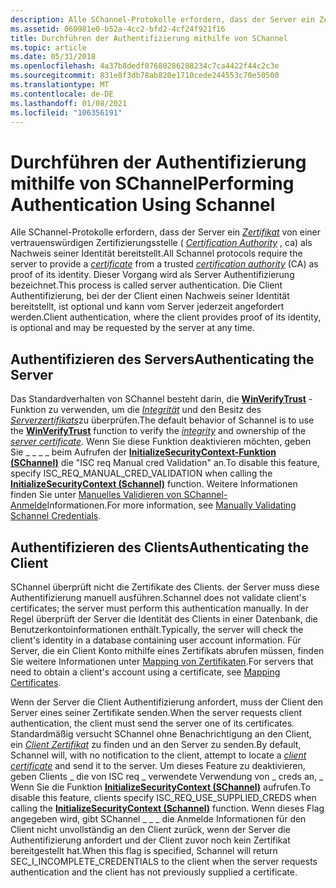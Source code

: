 ```yaml
---
description: Alle SChannel-Protokolle erfordern, dass der Server ein Zertifikat von einer vertrauenswürdigen Zertifizierungsstelle (Certification Authority, ca) als Nachweis seiner Identität bereitstellt.
ms.assetid: 060981e0-b52a-4cc2-bfd2-4cf24f921f16
title: Durchführen der Authentifizierung mithilfe von SChannel
ms.topic: article
ms.date: 05/31/2018
ms.openlocfilehash: 4a37b8dedf07680286288234c7ca4422f44c2c3e
ms.sourcegitcommit: 831e8f3db78ab820e1710cede244553c70e50500
ms.translationtype: MT
ms.contentlocale: de-DE
ms.lasthandoff: 01/08/2021
ms.locfileid: "106356191"
---
```

# <a name="performing-authentication-using-schannel"></a><span data-ttu-id="45562-103">Durchführen der Authentifizierung mithilfe von SChannel</span><span class="sxs-lookup"><span data-stu-id="45562-103">Performing Authentication Using Schannel</span></span>

<span data-ttu-id="45562-104">Alle SChannel-Protokolle erfordern, dass der Server ein [*Zertifikat*](../secgloss/c-gly.md) von einer vertrauenswürdigen Zertifizierungsstelle ( [*Certification Authority*](../secgloss/c-gly.md) , ca) als Nachweis seiner Identität bereitstellt.</span><span class="sxs-lookup"><span data-stu-id="45562-104">All Schannel protocols require the server to provide a [*certificate*](../secgloss/c-gly.md) from a trusted [*certification authority*](../secgloss/c-gly.md) (CA) as proof of its identity.</span></span> <span data-ttu-id="45562-105">Dieser Vorgang wird als Server Authentifizierung bezeichnet.</span><span class="sxs-lookup"><span data-stu-id="45562-105">This process is called server authentication.</span></span> <span data-ttu-id="45562-106">Die Client Authentifizierung, bei der der Client einen Nachweis seiner Identität bereitstellt, ist optional und kann vom Server jederzeit angefordert werden.</span><span class="sxs-lookup"><span data-stu-id="45562-106">Client authentication, where the client provides proof of its identity, is optional and may be requested by the server at any time.</span></span>

## <a name="authenticating-the-server"></a><span data-ttu-id="45562-107">Authentifizieren des Servers</span><span class="sxs-lookup"><span data-stu-id="45562-107">Authenticating the Server</span></span>

<span data-ttu-id="45562-108">Das Standardverhalten von SChannel besteht darin, die [**WinVerifyTrust**](/windows/win32/api/wintrust/nf-wintrust-winverifytrust) -Funktion zu verwenden, um die [*Integrität*](../secgloss/i-gly.md) und den Besitz des [*Serverzertifikats*](../secgloss/s-gly.md)zu überprüfen.</span><span class="sxs-lookup"><span data-stu-id="45562-108">The default behavior of Schannel is to use the [**WinVerifyTrust**](/windows/win32/api/wintrust/nf-wintrust-winverifytrust) function to verify the [*integrity*](../secgloss/i-gly.md) and ownership of the [*server certificate*](../secgloss/s-gly.md).</span></span> <span data-ttu-id="45562-109">Wenn Sie diese Funktion deaktivieren möchten, geben Sie \_ \_ \_ \_ beim Aufrufen der [**InitializeSecurityContext-Funktion (SChannel)**](./initializesecuritycontext--schannel.md) die "ISC req Manual cred Validation" an.</span><span class="sxs-lookup"><span data-stu-id="45562-109">To disable this feature, specify ISC\_REQ\_MANUAL\_CRED\_VALIDATION when calling the [**InitializeSecurityContext (Schannel)**](./initializesecuritycontext--schannel.md) function.</span></span> <span data-ttu-id="45562-110">Weitere Informationen finden Sie unter [Manuelles Validieren von SChannel-Anmelde](manually-validating-schannel-credentials.md)Informationen.</span><span class="sxs-lookup"><span data-stu-id="45562-110">For more information, see [Manually Validating Schannel Credentials](manually-validating-schannel-credentials.md).</span></span>

## <a name="authenticating-the-client"></a><span data-ttu-id="45562-111">Authentifizieren des Clients</span><span class="sxs-lookup"><span data-stu-id="45562-111">Authenticating the Client</span></span>

<span data-ttu-id="45562-112">SChannel überprüft nicht die Zertifikate des Clients. der Server muss diese Authentifizierung manuell ausführen.</span><span class="sxs-lookup"><span data-stu-id="45562-112">Schannel does not validate client's certificates; the server must perform this authentication manually.</span></span> <span data-ttu-id="45562-113">In der Regel überprüft der Server die Identität des Clients in einer Datenbank, die Benutzerkontoinformationen enthält.</span><span class="sxs-lookup"><span data-stu-id="45562-113">Typically, the server will check the client's identity in a database containing user account information.</span></span> <span data-ttu-id="45562-114">Für Server, die ein Client Konto mithilfe eines Zertifikats abrufen müssen, finden Sie weitere Informationen unter [Mapping von Zertifikaten](mapping-certificates.md).</span><span class="sxs-lookup"><span data-stu-id="45562-114">For servers that need to obtain a client's account using a certificate, see [Mapping Certificates](mapping-certificates.md).</span></span>

<span data-ttu-id="45562-115">Wenn der Server die Client Authentifizierung anfordert, muss der Client den Server eines seiner Zertifikate senden.</span><span class="sxs-lookup"><span data-stu-id="45562-115">When the server requests client authentication, the client must send the server one of its certificates.</span></span> <span data-ttu-id="45562-116">Standardmäßig versucht SChannel ohne Benachrichtigung an den Client, ein [*Client Zertifikat*](../secgloss/c-gly.md) zu finden und an den Server zu senden.</span><span class="sxs-lookup"><span data-stu-id="45562-116">By default, Schannel will, with no notification to the client, attempt to locate a [*client certificate*](../secgloss/c-gly.md) and send it to the server.</span></span> <span data-ttu-id="45562-117">Um dieses Feature zu deaktivieren, geben Clients \_ die von ISC req \_ verwendete Verwendung von \_ creds an, \_ Wenn Sie die Funktion [**InitializeSecurityContext (SChannel)**](./initializesecuritycontext--schannel.md) aufrufen.</span><span class="sxs-lookup"><span data-stu-id="45562-117">To disable this feature, clients specify ISC\_REQ\_USE\_SUPPLIED\_CREDS when calling the [**InitializeSecurityContext (Schannel)**](./initializesecuritycontext--schannel.md) function.</span></span> <span data-ttu-id="45562-118">Wenn dieses Flag angegeben wird, gibt SChannel \_ \_ \_ die Anmelde Informationen für den Client nicht unvollständig an den Client zurück, wenn der Server die Authentifizierung anfordert und der Client zuvor noch kein Zertifikat bereitgestellt hat.</span><span class="sxs-lookup"><span data-stu-id="45562-118">When this flag is specified, Schannel will return SEC\_I\_INCOMPLETE\_CREDENTIALS to the client when the server requests authentication and the client has not previously supplied a certificate.</span></span>

 

 
